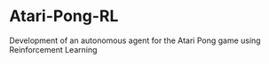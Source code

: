 # Atari-Pong-RL
Development of an autonomous agent for the Atari Pong game using Reinforcement Learning
